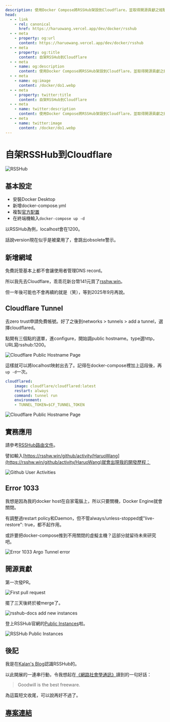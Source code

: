 ```yaml
---
description: 使用Docker Compose將RSSHub架設到Cloudflare，並取得開源貢獻之經驗分享
head:
  - - link
    - rel: canonical
      href: https://haruowang.vercel.app/dev/docker/rsshub
  - - meta
    - property: og:url
      content: https://haruowang.vercel.app/dev/docker/rsshub
  - - meta
    - property: og:title
      content: 自架RSSHub到Cloudflare
  - - meta
    - name: og:description
      content: 使用Docker Compose將RSSHub架設到Cloudflare，並取得開源貢獻之經驗分享
  - - meta
    - name: og:image
      content: /docker/do1.webp
  - - meta
    - property: twitter:title
      content: 自架RSSHub到Cloudflare
  - - meta
    - name: twitter:description
      content: 使用Docker Compose將RSSHub架設到Cloudflare，並取得開源貢獻之經驗分享
  - - meta
    - name: twitter:image
      content: /docker/do1.webp
---
```


# 自架RSSHub到Cloudflare

<p><Badge type="info" text="🌿 Budding" /></P>

![RSSHub](/docker/do1.webp)

## 基本設定

- 安裝Docker Desktop
- 新增docker-compose.yml
- 複製[官方配置](https://github.com/DIYgod/RSSHub/blob/master/docker-compose.yml)
- 在終端機輸入`docker-compose up -d`

以RSSHub為例，localhost會在1200。

話說version現在似乎是被棄用了，會跳出obsolete警示。

## 新增網域

免費託管基本上都不會讓使用者管理DNS record。

所以我先去Cloudflare，乖乖花新台幣141元買了[rsshw.win](https://rsshw.win/)。

但一年後可能也不會再續約就是（笑），等到2025年9月再說。

## Cloudflare Tunnel

去zero trust申請免費帳號。好了之後到networks > tunnels > add a tunnel，選擇cloudflared。

點開有三個點的選單，進configure，開始調public hostname。type選http，URL寫rsshub:1200。

![Cloudflare Public Hostname Page](/docker/do2.webp)

這樣就可以將localhost映射出去了。記得在docker-compose裡加上這段後，再`up -d`一次。

```yml
cloudflared:
    image: cloudflare/cloudflared:latest
    restart: always
    command: tunnel run
    environment:
    - TUNNEL_TOKEN=$CF_TUNNEL_TOKEN
```

![Cloudflare Public Hostname Page](/docker/do3.webp)

## 實務應用

請參考[RSSHub路由文件](https://docs.rsshub.app/routes/popular)。

譬如輸入[https://rsshw.win/github/activity/HaruoWang](https://rsshw.win/github/activity/HaruoWang)就會出現我的開發歷程：

![Github User Activities ](/docker/do4.webp)

## Error 1033

我想是因為我的docker host在自家電腦上，所以只要關機，Docker Engine就會關閉。

有調整過restart policy和Daemon，但不管always/unless-stopped或"live-restore": true，都不起作用。

或許要把docker-compose推到不用關閉的虛擬主機？這部分就留待未來研究吧。

![Error 1033 Argo Tunnel error](/docker/do5.webp)

## 開源貢獻

第一次發PR。

![First pull request](/docker/do6.webp)

擺了三天後終於被merge了。

![rsshub-docs add new instances](/docker/do7.webp)

登上RSSHub官網的[Public Instances](https://docs.rsshub.app/guide/instances)啦。

![RSSHub Public Instances](/docker/do8.webp)

## 後記

我是在[Kalan's Blog](https://blog.kalan.dev/posts/rss-revival-and-attention)認識RSSHub的。

以此開展的一連串行動，令我想起在[《網路社會學通訊》](https://www.nhu.edu.tw/~society/e-j/81/81-07.htm)讀到的一句好話：

> Goodwill is the best freeware.

為這篇短文收尾，可以說再好不過了。

## [專案連結](https://github.com/HaruoWang/rsshw)
